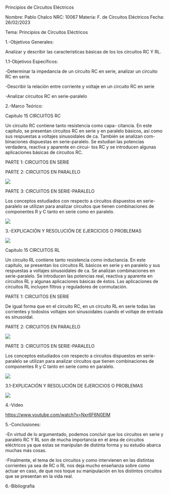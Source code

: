 Principios de Circuitos Eléctricos

Nombre: Pablo Chalco   NRC: 10067  Materia: F. de Circuitos Eléctricos   Fecha: 26/02/2023 

Tema: Principios de Circuitos Eléctricos

1.-Objetivos Generales: 

Analizar y describir las características básicas de los los circuitos RC Y RL.

1.1-Objetivos Específicos:

-Determinar la impedancia de un circuito RC en serie, analizar un circuito RC en serie.

-Describir la relación entre corriente y voltaje en un circuito RC en serie

-Analizar circuitos RC en serie-paralelo

2.-Marco Teórico:

Capitulo 15 CIRCUITOS RC

Un circuito RC contiene tanto resistencia como capa- citancia. En este capítulo, se presentan circuitos RC en serie y en paralelo 
básicos, así como sus respuestas a voltajes sinusoidales de ca. También se analizan com- binaciones dispuestas en serie-paralelo. 
Se estudian las potencias verdadera, reactiva y aparente en circui- tos RC y se introducen algunas aplicaciones básicas de circuitos RC.

PARTE 1: CIRCUITOS EN SERIE

PARTE 2: CIRCUITOS EN PARALELO

![](https://github.com/phchalco/Tarea8/blob/main/V1.png)

PARTE 3: CIRCUITOS EN SERIE-PARALELO

Los conceptos estudiados con respecto a circuitos dispuestos en serie-paralelo se utilizan para analizar circuitos que tienen combinaciones 
de componentes R y C tanto en serie como en paralelo.

![](https://github.com/phchalco/Tarea8/blob/main/V2.png)

3.-EXPLICACIÓN Y RESOLUCIÓN DE EJERCICIOS O PROBLEMAS

![](https://github.com/phchalco/Tarea8/blob/main/G1.jpg)

Capitulo 15 CIRCUITOS RL

Un circuito RL contiene tanto resistencia como inductancia. En este capítulo, se presentan los circuitos RL básicos en serie y en paralelo 
y sus respuestas a voltajes sinusoidales de ca. Se analizan combinaciones en serie-paralelo. Se introducen las potencias real, reactiva 
y aparente en circuitos RL y algunas aplicaciones básicas de éstos. Las aplicaciones de circuitos RL incluyen filtros y reguladores de 
conmutación.

PARTE 1: CIRCUITOS EN SERIE

De igual forma que en el circuito RC, en un circuito RL en serie todas las corrientes y todoslos voltajes son sinusoidales cuando el voltaje 
de entrada es sinusoidal.

PARTE 2: CIRCUITOS EN PARALELO

![](https://github.com/phchalco/Tarea8/blob/main/V3.png)

PARTE 3: CIRCUITOS EN SERIE-PARALELO

Los conceptos estudiados con respecto a circuitos dispuestos en serie-paralelo se utilizan para analizar circuitos que tienen combinaciones 
de componentes R y C tanto en serie como en paralelo.

![](https://github.com/phchalco/Tarea8/blob/main/V4.png)

3.1-EXPLICACIÓN Y RESOLUCIÓN DE EJERCICIOS O PROBLEMAS

![](https://github.com/phchalco/Tarea8/blob/main/K1.jpg)

4.-Video

https://www.youtube.com/watch?v=Nxr6F6N0ElM

5.-Conclusiones:

-En virtud de lo argumentado, podemos concluir que los circuitos en serie y paralelo RC Y RL son de mucha importancia en el área de circuitos eléctricos 
ya que estas se manipulan de distinta forma y su estudio abarca muchas más cosas.

-Finalmente, el tema de los circuitos y como intervienen en las distintas corrientes ya sea de RC o RL nos deja mucho enseñanza sobre como actuar en caso, de que nos toque su manipulación en los distintos circuitos que se presentan en la vida real.

6.-Bibliografía
